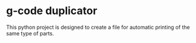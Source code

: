 # g-code duplicator

This python project is designed to create a file for automatic printing of the same type of parts.
